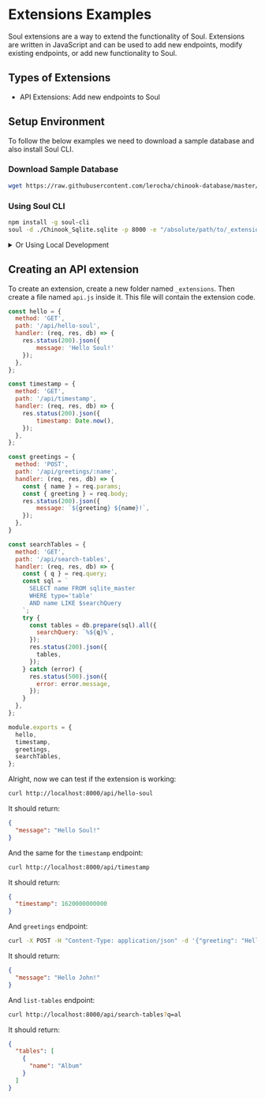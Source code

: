# Extensions Examples

Soul extensions are a way to extend the functionality of Soul. Extensions are written in JavaScript and can be used to add new endpoints, modify existing endpoints, or add new functionality to Soul.

## Types of Extensions

- API Extensions: Add new endpoints to Soul


## Setup Environment

To follow the below examples we need to download a sample database and also install Soul CLI.

### Download Sample Database

```bash
wget https://raw.githubusercontent.com/lerocha/chinook-database/master/ChinookDatabase/DataSources/Chinook_Sqlite.sqlite # Download sample sqlite database
```

### Using Soul CLI
```bash
npm install -g soul-cli
soul -d ./Chinook_Sqlite.sqlite -p 8000 -e "/absolute/path/to/_extensions/"
```

<details>
  <summary>Or Using Local Development</summary>
  
```bash
git clone https://github.com/thevahidal/soul # Clone project
cd core/
npm install # Install dependencies
npm link # might need `sudo` 
soul -d ./Chinook_Sqlite.sqlite -p 8000 -e "/absolute/path/to/_extensions/"
```
</details>


## Creating an API extension

To create an extension, create a new folder named `_extensions`. Then create a file named `api.js` inside it. This file will contain the extension code.

```js
const hello = {
  method: 'GET',
  path: '/api/hello-soul',
  handler: (req, res, db) => {
    res.status(200).json({ 
        message: 'Hello Soul!'
    });
  },
};

const timestamp = {
  method: 'GET',
  path: '/api/timestamp',
  handler: (req, res, db) => {
    res.status(200).json({
        timestamp: Date.now(),
    });
  },
};

const greetings = {
  method: 'POST',
  path: '/api/greetings/:name',
  handler: (req, res, db) => {
    const { name } = req.params;
    const { greeting } = req.body;
    res.status(200).json({
        message: `${greeting} ${name}!`,
    });
  },
}

const searchTables = {
  method: 'GET',
  path: '/api/search-tables',
  handler: (req, res, db) => {
    const { q } = req.query;
    const sql = `
      SELECT name FROM sqlite_master 
      WHERE type='table' 
      AND name LIKE $searchQuery
    `;
    try {
      const tables = db.prepare(sql).all({
        searchQuery: `%${q}%`,
      });
      res.status(200).json({
        tables,
      });
    } catch (error) {
      res.status(500).json({
        error: error.message,
      });
    }
  },
};

module.exports = {
  hello,
  timestamp,
  greetings,
  searchTables,
};

```

Alright, now we can test if the extension is working:

```bash
curl http://localhost:8000/api/hello-soul
```

It should return:

```json
{
  "message": "Hello Soul!"
}
```

And the same for the `timestamp` endpoint:

```bash
curl http://localhost:8000/api/timestamp
```

It should return:

```json
{
  "timestamp": 1620000000000
}
```

And `greetings` endpoint:

```bash
curl -X POST -H "Content-Type: application/json" -d '{"greeting": "Hello"}' http://localhost:8000/api/greetings/John
```

It should return:

```json
{
  "message": "Hello John!"
}
```

And `list-tables` endpoint:

```bash
curl http://localhost:8000/api/search-tables?q=al
```

It should return:

```json
{
  "tables": [
    {
      "name": "Album"
    }
  ]
}
```
